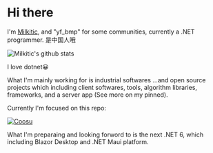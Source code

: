# Hi there 

I'm [Milkitic](https://github.com/Milkitic), and "yf_bmp" for some communities, currently a .NET programmer. 是中国人哦

![Milkitic's github stats](https://github-readme-stats.vercel.app/api?username=milkitic&show_icons=true&theme=light)

I love dotnet😀

What I'm mainly working for is industrial softwares ...and open source projects which including client softwares, tools, algorithm libraries, frameworks, and a server app (See more on my pinned).

Currently I'm focused on this repo: 

[![Coosu](https://github-readme-stats.vercel.app/api/pin/?username=Coosu&repo=Coosu&theme=light)](https://github.com/Coosu/Coosu)

What I'm preparaing and looking forword to is the next .NET 6, which including Blazor Desktop and .NET Maui platform. 
